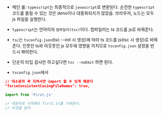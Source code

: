 - 메인 룰: `typescript`는 최종적으로 `javascript`로 변환된다. 순전한 `typescript` 코드를 돌릴 수 있는 것은 deno이나 대중화되지가 않았음. 브라우저, 노드는 모두 js 파일을 실행한다.
- `typescript`는 언어이자 `컴파일러(tsc)`이다. 컴파일러는 ts 코드를 js로 바꿔준다.
- `tsc`는 `tsconfig.json`(tsc --init 시 생성)에 따라 ts 코드를 js(tsc 시 생성)로 바꿔준다. 인풋인 ts와 아웃풋인 js 모두에 영향을 끼치므로 `tsconfig.json` 설정을 반드시 봐야한다.
- 단순히 타입 검사만 하고싶다면 `tsc --noEmit` 하면 된다.

- `tsconfig.json`에서 

```json
// 대소문자 꼭 지켜서만 import 할 수 있게 해준다
"forceConsistentCasingFileNames": true, 
```

```typescript
import from 'First.js'

// 대문자로 시작해도 first.js를 가져온다.
// 이것을 방지
```
